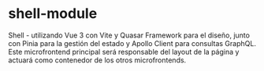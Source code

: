 # shell-module
Shell - utilizando Vue 3 con Vite y Quasar Framework para el diseño, junto con Pinia para la gestión del estado y Apollo Client para consultas GraphQL. Este microfrontend principal será responsable del layout de la página y actuará como contenedor de los otros microfrontends.
